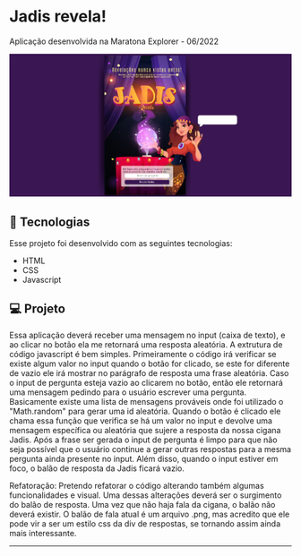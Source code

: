 # Jadis revela!

 Aplicação desenvolvida na Maratona Explorer - 06/2022

<img src="https://github.com/adlagomes/maratona-explorer/blob/main/Rocketseat%20-%20Maratona%20Explores/images/amostra.jpg">

## 🚀 Tecnologias <a name="-tecnologias"></a>

Esse projeto foi desenvolvido com as seguintes tecnologias:

- HTML
- CSS
- Javascript

## 💻 Projeto

Essa aplicação deverá receber uma mensagem no input (caixa de texto), e ao clicar no botão ela me retornará uma resposta aleatória.
A extrutura de código javascript é bem simples. Primeiramente o código irá verificar se existe algum valor no input quando o botão for clicado, se este for diferente de vazio ele irá mostrar no parágrafo de resposta uma frase aleatória. Caso o input de pergunta esteja vazio ao clicarem no botão, então ele retornará uma mensagem pedindo para o usuário escrever uma pergunta. Basicamente existe uma lista de mensagens prováveis onde foi utilizado o "Math.random" para gerar uma id aleatória. Quando o botão é clicado ele chama essa função que verifica se há um valor no input e devolve uma mensagem específica ou aleatória que sujere a resposta da nossa cigana Jadis.
Após a frase ser gerada o input de pergunta é limpo para que não seja possível que o usuário continue a gerar outras respostas para a mesma pergunta ainda presente no input. Além disso, quando o input estiver em foco, o balão de resposta da Jadis ficará vazio.

Refatoração:
 Pretendo refatorar o código alterando também algumas funcionalidades e visual. Uma dessas alterações deverá ser o surgimento do balão de resposta. Uma vez que não haja fala da cigana, o balão não deverá existir. O balão de fala atual é um arquivo .png, mas acredito que ele pode vir a ser um estilo css da div de respostas, se tornando assim ainda mais interessante.


---

